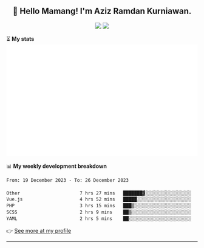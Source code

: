 <h2 align="center">👋 Hello Mamang! I'm Aziz Ramdan Kurniawan.</h2>  
<p align="center">
  <img src="https://komarev.com/ghpvc/?username=azizramdan">
  <img src="https://wakatime.com/badge/user/90056fa0-4c31-4eca-954e-2a3ac05896f9.svg">
</p>
    
⏳ **My stats**  
![](https://raw.githubusercontent.com/azizramdan/github-stats/master/generated/overview.svg#gh-dark-mode-only)

📊 **My weekly development breakdown**
<!--START_SECTION:waka-->

```txt
From: 19 December 2023 - To: 26 December 2023

Other                      7 hrs 27 mins   ███████▓░░░░░░░░░░░░░░░░░   30.26 %
Vue.js                     4 hrs 52 mins   █████░░░░░░░░░░░░░░░░░░░░   19.77 %
PHP                        3 hrs 15 mins   ███▒░░░░░░░░░░░░░░░░░░░░░   13.24 %
SCSS                       2 hrs 9 mins    ██▒░░░░░░░░░░░░░░░░░░░░░░   08.76 %
YAML                       2 hrs 5 mins    ██░░░░░░░░░░░░░░░░░░░░░░░   08.48 %
```

<!--END_SECTION:waka-->
👉 [See more at my profile](https://wakatime.com/@azizramdan)
***
